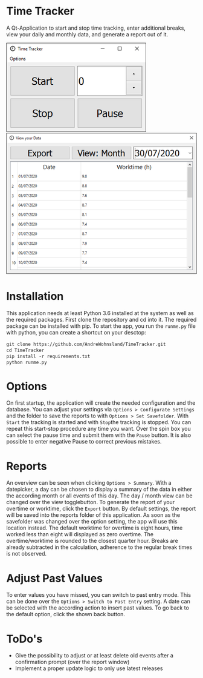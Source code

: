 # Time Tracker

A Qt-Application to start and stop time tracking, enter additional breaks, view your daily and monthly data, and generate a report out of it.

![mainwindow](https://github.com/AndreWohnsland/TimeTracker/blob/master/doc/mainwindow.PNG 'mainwindow')
![report](https://github.com/AndreWohnsland/TimeTracker/blob/master/doc/report.PNG 'report')

# Installation

This application needs at least Python 3.6 installed at the system as well as the required packages. First clone the repository and cd into it. The required package can be installed with pip. To start the app, you run the `runme.py` file with python, you can create a shortcut on your desctop:

```
git clone https://github.com/AndreWohnsland/TimeTracker.git
cd TimeTracker
pip install -r requirements.txt
python runme.py
```

# Options

On first startup, the application will create the needed configuration and the database. You can adjust your settings via `Options > Configurate Settings` and the folder to save the reports to with `Options > Set Savefolder`. With `Start` the tracking is started and with `Stop`the tracking is stopped. You can repeat this start-stop procedure any time you want. Over the spin box you can select the pause time and submit them with the `Pause` button. It is also possible to enter negative Pause to correct previous mistakes.

# Reports

An overview can be seen when clicking `Options > Summary`. With a datepicker, a day can be chosen to display a summary of the data in either the according month or all events of this day. The day / month view can be changed over the view togglebutton. To generate the report of your overtime or worktime, click the `Export` button. By default settings, the report will be saved into the reports folder of this application. As soon as the savefolder was changed over the option setting, the app will use this location instead. The default worktime for overtime is eight hours, time worked less than eight will displayed as zero overtime. The overtime/worktime is rounded to the closest quarter hour. Breaks are already subtracted in the calculation, adherence to the regular break times is not observed.

# Adjust Past Values

To enter values you have missed, you can switch to past entry mode. This can be done over the `Options > Switch to Past Entry` setting. A date can be selected with the according action to insert past values. To go back to the default option, click the shown back button.

# ToDo's

- Give the possibility to adjust or at least delete old events after a confirmation prompt (over the report window)
- Implement a proper update logic to only use latest releases
